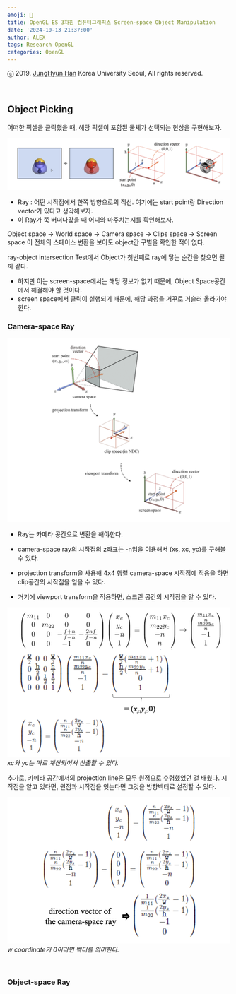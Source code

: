 ```yaml
---
emoji: 🥽
title: OpenGL ES 3차원 컴퓨터그래픽스 Screen-space Object Manipulation
date: '2024-10-13 21:37:00'
author: ALEX
tags: Research OpenGL
categories: OpenGL
---
```


ⓒ 2019. [JungHyun Han](https://media.korea.ac.kr/people/jhan/) Korea University Seoul, All rights reserved.

<br/>


## Object Picking

어떠한 픽셀을 클릭했을 때, 해당 픽셀이 포함된 물체가 선택되는 현상을 구현해보자.

![](objectpicking.png)

- Ray : 어떤 시작점에서 한쪽 방향으로의 직선. 여기에는 start point랑 Direction vector가 있다고 생각해보자.
- 이 Ray가 쭉 버떠나갔을 때 어디와 마주치는지를 확인해보자.

Object space → World space → Camera space → Clips space → Screen space 이 전체의 스페이스 변환을 보아도 object간 구별을 확인한 적이 없다.

ray-object intersection Test에서 Object가 첫번째로 ray에 닿는 순간을 찾으면 될꺼 같다.
- 하지만 이는 screen-space에서는 해당 정보가 없기 때문에, Object Space공간에서 해결해야 할 것이다.
- screen space에서 클릭이 실행되기 때문에, 해당 과정을 거꾸로 거슬러 올라가야한다.

### Camera-space Ray

![](cameraSpace.png)

- Ray는 카메라 공간으로 변환을 해야한다.

- camera-space ray의 시작점의 z좌표는 -n임을 이용해서 (xs, xc, yc)를 구해볼 수 있다.

- projection transform을 사용해 4x4 행렬 camera-space 시작점에 적용을 하면 clip공간의 시작점을 얻을 수 있다.

- 거기에 viewport transform을 적용하면, 스크린 공간의 시작점을 알 수 있다.

![](calculation.png)
*xc와 yc는 따로 계산되어서 산출할 수 있다.*

추가로, 카메라 공간에서의 projection line은 모두 원점으로 수렴했었던 걸 배웠다. 시작점을 알고 있다면, 원점과 시작점을 잇는다면 그것을 방향벡터로 설정할 수 있다.

![](vectorCal.png)
*w coordinate가 0이라면 벡터를 의미한다.*

<br/>

### Object-space Ray



<br/>


```toc
```